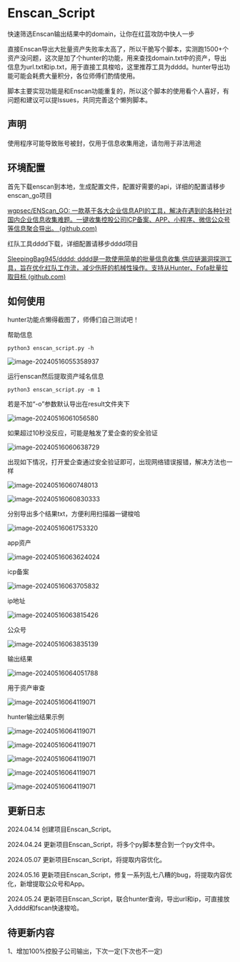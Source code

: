 # Enscan_Script

快速筛选Enscan输出结果中的domain，让你在红蓝攻防中快人一步



直接Enscan导出大批量资产失败率太高了，所以干脆写个脚本，实测跑1500+个资产没问题，这次是加了个hunter的功能，用来查找domain.txt中的资产，导出信息为url.txt和ip.txt，用于直接工具梭哈，这里推荐工具为dddd。hunter导出功能可能会耗费大量积分，各位师傅们酌情使用。

脚本主要实现功能是和Enscan功能重复的，所以这个脚本的使用看个人喜好，有问题和建议可以提Issues，共同完善这个懒狗脚本。

## 声明

使用程序可能导致账号被封，仅用于信息收集用途，请勿用于非法用途

## 环境配置

首先下载enscan到本地，生成配置文件，配置好需要的api，详细的配置请移步enscan_go项目

[wgpsec/ENScan_GO: 一款基于各大企业信息API的工具，解决在遇到的各种针对国内企业信息收集难题。一键收集控股公司ICP备案、APP、小程序、微信公众号等信息聚合导出。 (github.com)](https://github.com/wgpsec/ENScan_GO)

红队工具dddd下载，详细配置请移步dddd项目

[SleepingBag945/dddd: dddd是一款使用简单的批量信息收集,供应链漏洞探测工具，旨在优化红队工作流，减少伤肝的机械性操作。支持从Hunter、Fofa批量拉取目标 (github.com)](https://github.com/SleepingBag945/dddd)

## 如何使用

hunter功能点懒得截图了，师傅们自己测试吧！

帮助信息

```
python3 enscan_script.py -h
```

![image-20240516055358937](https://github.com/Abbbbbqvq/Enscan_Script/blob/main/images/image-20240516055358937.png)

运行enscan然后提取资产域名信息

```
python3 enscan_script.py -m 1
```

若是不加“-o”参数默认导出在result文件夹下

![image-20240516061056580](https://github.com/Abbbbbqvq/Enscan_Script/blob/main/images/image-20240516061056580.png)

如果超过10秒没反应，可能是触发了爱企查的安全验证

![image-20240516060638729](https://github.com/Abbbbbqvq/Enscan_Script/blob/main/images/image-20240516060638729.png)

出现如下情况，打开爱企查通过安全验证即可，出现网络错误报错，解决方法也一样

![image-20240516060748013](https://github.com/Abbbbbqvq/Enscan_Script/blob/main/images/image-20240516060748013.png)

![image-20240516060830333](https://github.com/Abbbbbqvq/Enscan_Script/blob/main/images/image-20240516060830333.png)

分别导出多个结果txt，方便利用扫描器一键梭哈

![image-20240516061753320](https://github.com/Abbbbbqvq/Enscan_Script/blob/main/images/image-20240516061753320.png)

app资产

![image-20240516063624024](https://github.com/Abbbbbqvq/Enscan_Script/blob/main/images/image-20240516063624024.png)

icp备案

![image-20240516063705832](https://github.com/Abbbbbqvq/Enscan_Script/blob/main/images/image-20240516063705832.png)

ip地址

![image-20240516063815426](https://github.com/Abbbbbqvq/Enscan_Script/blob/main/images/image-20240516063815426.png)

公众号

![image-20240516063835139](https://github.com/Abbbbbqvq/Enscan_Script/blob/main/images/image-20240516063835139.png)

输出结果

![image-20240516064051788](https://github.com/Abbbbbqvq/Enscan_Script/blob/main/images/image-20240516064051788.png)

用于资产审查

![image-20240516064119071](https://github.com/Abbbbbqvq/Enscan_Script/blob/main/images/image-20240516064119071.png)

hunter输出结果示例

![image-20240516064119071](https://github.com/Abbbbbqvq/Enscan_Script/blob/main/images/1.png)

![image-20240516064119071](https://github.com/Abbbbbqvq/Enscan_Script/blob/main/images/2.png)

![image-20240516064119071](https://github.com/Abbbbbqvq/Enscan_Script/blob/main/images/3.png)

![image-20240516064119071](https://github.com/Abbbbbqvq/Enscan_Script/blob/main/images/4.png)

![image-20240516064119071](https://github.com/Abbbbbqvq/Enscan_Script/blob/main/images/5.png)

## 更新日志

2024.04.14 创建项目Enscan_Script。

2024.04.24 更新项目Enscan_Script，将多个py脚本整合到一个py文件中。

2024.05.07 更新项目Enscan_Script，将提取内容优化。

2024.05.16 更新项目Enscan_Script，修复一系列乱七八糟的bug，将提取内容优化，新增提取公众号和App。

2024.05.24 更新项目Enscan_Script，联合hunter查询，导出url和ip，可直接放入dddd和fscan快速梭哈。

## 待更新内容

1、增加100%控股子公司输出，下次一定(下次也不一定)
